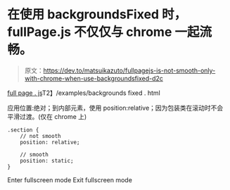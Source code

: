 # 在使用 backgroundsFixed 时，fullPage.js 不仅仅与 chrome 一起流畅。

> 原文：<https://dev.to/matsuikazuto/fullpagejs-is-not-smooth-only-with-chrome-when-use-backgroundsfixed-d2c>

[full page . js](https://github.com/alvarotrigo/fullPage.js)T2】/examples/backgrounds fixed . html

应用位置:绝对；到内部元素，使用 position:relative；因为包装类在滚动时不会平滑过渡。(仅在 chrome 上)

```
.section {
    // not smooth
    position: relative;

    // smooth
    position: static;
} 
```

Enter fullscreen mode Exit fullscreen mode